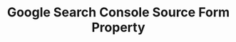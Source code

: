 ---
# -------------------------- #
#     USING THIS TEMPLATE    #
# -------------------------- #

## NEED HELP USING THIS TEMPLATE? SEE:
## https://docs-about-stitch-docs.netlify.com/reference/connect-templates/destination-form-property/
## FOR INSTRUCTIONS & REFERENCE INFO


# -------------------------- #
#        CONTENT TYPE        #
# -------------------------- #

product-type: "connect"
content-type: "api-form"
form-type: "source"
key: "source-form-properties-google-search-console-object"


# -------------------------- #
#        OBJECT INFO         #
# -------------------------- #

title: "Google Search Console Source Form Property"
api-type: "platform.google-search-console"
display-name: "Google Search Console"

source-type: "saas"
docs-name: "google-search-console" # This should be whatever integration.name is. Ex: LinkedIn Ads is linkedin-ads


# -------------------------- #
#      OBJECT ATTRIBUTES     #
# -------------------------- #

uses-start-date: true

# Only source-specific attributes need to be listed here.
# The following attributes are considered common,
# and therefore don't need to be listed:
# anchor_time, cron_expression, frequency_in_minutes, image_version, start_date 

object-attributes:
  - name: "site_urls"
    type: "string"
    required: true
    description: "The domains and websites that belong to your organization. Refer to the [{{ form-property.display-name }} documentation]({{ doc-link | append: "#set-up-console" }}) for instructions on how to set these URLs up in your {{ form-property.display-name }} account."
    value: ""


# -------------------------- #
#       OAUTH PROPERTIES     #
# -------------------------- #

oauth-link: "https://developers.google.com/webmaster-tools/search-console-api-original/v3/how-tos/authorizing"

oauth-description: ""

oauth-attributes:
  - name: "client_id"
    type: "string"
    required: true
    credential: true
    description: |
      Your {{ form-property.display-name }} OAuth application's client ID, obtained when you create an OAuth app with Google. Refer to [Google's documentation](https://developers.google.com/identity/protocols/oauth2){:target="new"} for more info.
    value: "<YOUR_OAUTH_CLIENT_ID>"

  - name: "client_secret"
    type: "string"
    required: true
    credential: true
    description: |
      Your {{ form-property.display-name }} OAuth application's client secret, obtained when you create an OAuth app with Google. Refer to [Google's documentation](https://developers.google.com/identity/protocols/oauth2){:target="new"} for more info.
    value: "<YOUR_OAUTH_CLIENT_SECRET>"

  - name: "refresh_token"
    type: "string"
    required: true
    credential: true
    description: |
      A long-lived token, used to generate new {{ form-property.display-name }} access tokens when old ones expire.
    value: "<REFRESH_TOKEN>"
---